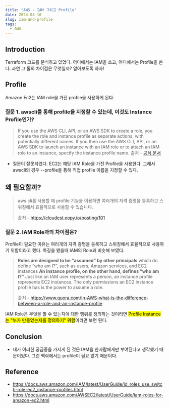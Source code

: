 ```yaml
---
title: "AWS - IAM 그리고 Profile"
date: 2024-04-16
slug: iam-and-profile
tags:
  - AWS
---
```


## Introduction

Terraform 코드를 분석하고 있었다. 어디에서는 IAM을 쓰고, 어디에서는 Profile을 쓴다. 과연 그 둘의 차이점은 무엇일까? 알아보도록 하자!

## Profile

Amazon Ec2는 IAM role을 가진 profile을 사용하게 된다.

### 질문 1. awscli를 통해 profile을 지정할 수 있는데, 이것도 Instance Profile인가?

> If you use the AWS CLI, API, or an AWS SDK to create a role, you create the role and instance profile as separate actions, with potentially different names. If you then use the AWS CLI, API, or an AWS SDK to launch an instance with an IAM role or to attach an IAM role to an instance, specify the instance profile name.
> 출처 - [공식 문서](https://docs.aws.amazon.com/AWSEC2/latest/UserGuide/iam-roles-for-amazon-ec2.html)

- 질문이 잘못되었다. EC2는 해당 IAM Role을 가진 Profile을 사용한다. 그래서 awscli의 경우 --profile을 통해 직접 profile 이름을 지정할 수 있다.

## 왜 필요할까?

> aws cli를 사용할 때 profile 기능을 이용하면 여러개의 자격 증명을 등록하고 스위칭해서 효율적으로 사용할 수 있습니다.
>
> 출처 - https://cloudest.oopy.io/posting/101

### 질문 2. IAM Role과의 차이점은?

Profile이 필요한 이유는 여러개의 자격 증명을 등록하고 스위칭해서 효율적으로 사용하기 위함이라고 했다. 특징을 봤을때 IAM의 Role과 비슷해 보였다.

> **Roles are designed to be “assumed” by other principals** which do define “who am I?”, such as users, Amazon services, and EC2 instances
> **An instance profile, on the other hand, defines “who am I?”** Just like an IAM user represents a person, an instance profile represents EC2 instances. The only permissions an EC2 instance profile has is the power to assume a role.
>
> 출처 - https://www.quora.com/In-AWS-what-is-the-difference-between-a-role-and-an-instance-profile

IAM Role은 무엇을 할 수 있는지에 대한 행위를 정의하는 것이라면 <mark class="hltr-dark-green">Profile Instance는 "누가 만들었는지를 정의하기" 위함</mark>이라면 보면 된다.

## Conclusion

- 내가 이러한 궁금증을 가지게 된 것은 IAM을 한사람에게만 부여된다고 생각했기 때문이었다. 그런 맥락에서는 profile이 필요 없기 때문이다.

## Reference

- https://docs.aws.amazon.com/IAM/latest/UserGuide/id_roles_use_switch-role-ec2_instance-profiles.html
- https://docs.aws.amazon.com/AWSEC2/latest/UserGuide/iam-roles-for-amazon-ec2.html
